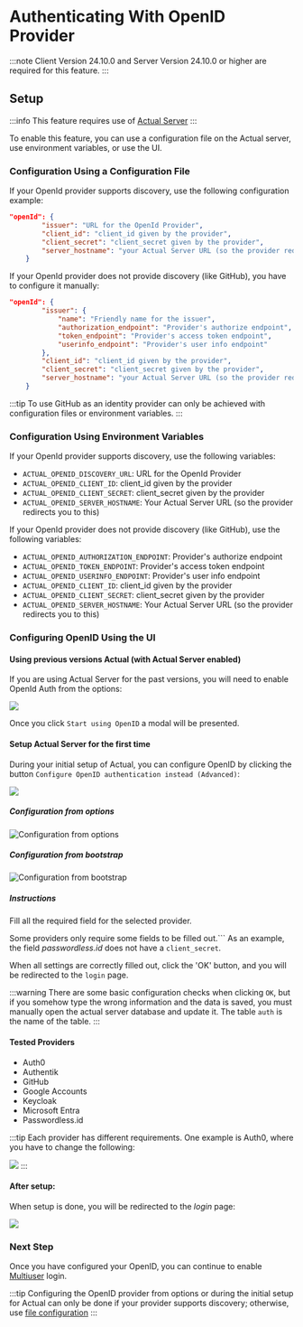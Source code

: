 # Authenticating With OpenID Provider

:::note
Client Version 24.10.0 and
Server Version 24.10.0 or higher are required for this feature.
:::

## Setup
:::info
This feature requires use of [Actual Server](../config/)
:::

To enable this feature, you can use a configuration file on the Actual server, use environment variables, or use the UI.

### Configuration Using a Configuration File

If your OpenId provider supports discovery, use the following configuration example:

```json title="config.json"
"openId": {
        "issuer": "URL for the OpenId Provider",
        "client_id": "client_id given by the provider",
        "client_secret": "client_secret given by the provider",
        "server_hostname": "your Actual Server URL (so the provider redirects you to this)"
    }
```

If your OpenId provider does not provide discovery (like GitHub), you have to configure it manually:

```json title="config.json"
"openId": {
        "issuer": {
            "name": "Friendly name for the issuer",
            "authorization_endpoint": "Provider's authorize endpoint",
            "token_endpoint": "Provider's access token endpoint",
            "userinfo_endpoint": "Provider's user info endpoint"
        },
        "client_id": "client_id given by the provider",
        "client_secret": "client_secret given by the provider",
        "server_hostname": "your Actual Server URL (so the provider redirects you to this)"
    }
```

:::tip
To use GitHub as an identity provider can only be achieved with configuration files or environment variables. 
:::

### Configuration Using Environment Variables

If your OpenId provider supports discovery, use the following variables:

- `ACTUAL_OPENID_DISCOVERY_URL`: URL for the OpenId Provider
- `ACTUAL_OPENID_CLIENT_ID`: client_id given by the provider
- `ACTUAL_OPENID_CLIENT_SECRET`: client_secret given by the provider
- `ACTUAL_OPENID_SERVER_HOSTNAME`: Your Actual Server URL (so the provider redirects you to this)

If your OpenId provider does not provide discovery (like GitHub), use the following variables:

- `ACTUAL_OPENID_AUTHORIZATION_ENDPOINT`: Provider's authorize endpoint
- `ACTUAL_OPENID_TOKEN_ENDPOINT`: Provider's access token endpoint
- `ACTUAL_OPENID_USERINFO_ENDPOINT`: Provider's user info endpoint
- `ACTUAL_OPENID_CLIENT_ID`: client_id given by the provider
- `ACTUAL_OPENID_CLIENT_SECRET`: client_secret given by the provider
- `ACTUAL_OPENID_SERVER_HOSTNAME`: Your Actual Server URL (so the provider redirects you to this)

### Configuring OpenID Using the UI

#### Using previous versions Actual (with Actual Server enabled)

If you are using Actual Server for the past versions, you will need to enable OpenId Auth from the options:

![](/static/img/oauth/start-using-options.png)

Once you click `Start using OpenID` a modal will be presented.

#### Setup Actual Server for the first time

During your initial setup of Actual, you can configure OpenID by clicking the button `Configure OpenID authentication instead (Advanced)`:

![](/static/img/oauth/welcome-button.png)

##### Configuration from options
![Configuration from options](/static/img/oauth/modal.png)

##### Configuration from bootstrap
![Configuration from bootstrap](/static/img/oauth/bootstrap.png)

##### Instructions
Fill all the required field for the selected provider.

Some providers only require some fields to be filled out.```
As an example, the field _passwordless.id_ does not have a `client_secret`.

When all settings are correctly filled out, click the 'OK' button, and you will be redirected to the `login` page.

:::warning
There are some basic configuration checks when clicking `OK`, but if you somehow type the wrong information and the data is saved, you must manually open the actual server database and update it. The table `auth` is the name of the table.
:::

#### Tested Providers
- Auth0
- Authentik
- GitHub
- Google Accounts
- Keycloak
- Microsoft Entra
- Passwordless.id

:::tip
Each provider has different requirements. One example is Auth0, where you have to change the following:

![](/static/img/oauth/provider-requirement.png)
:::

#### After setup:

When setup is done, you will be redirected to the _login_ page:

![](/static/img/oauth/first-login.png)

### Next Step
Once you have configured your OpenID, you can continue to enable [Multiuser](multi-user) login. 


:::tip
Configuring the OpenID provider from options or during the initial setup for Actual can only be done if your provider supports discovery; otherwise, use [file configuration](oauth-auth#config-using-configuration-file)
:::